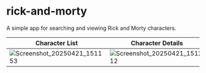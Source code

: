 # rick-and-morty
A simple app for searching and viewing Rick and Morty characters.

| Character List | Character Details |
| -------------- | ----------------- |
| ![Screenshot_20250421_151153](https://github.com/user-attachments/assets/d4ef31b6-cdd1-4da8-bb2c-f6f6ba06fe53) | ![Screenshot_20250421_151212](https://github.com/user-attachments/assets/40c3c84d-f238-4160-86c9-5a3334054b86) |
